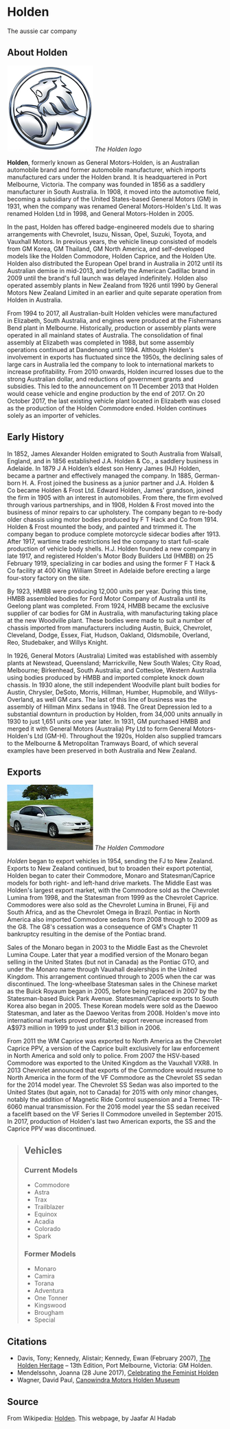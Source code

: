 # Holden 
The aussie car company

## About Holden
![Holden Logo](images/holden.jpg)
*The Holden logo*

**Holden**, formerly known as General Motors-Holden, is an Australian automobile brand and former automobile manufacturer, which imports manufactured cars under the Holden brand. It is headquartered in Port Melbourne, Victoria. The company was founded in 1856 as a saddlery manufacturer in South Australia. In 1908, it moved into the automotive field, becoming a subsidiary of the United States-based General Motors (GM) in 1931, when the company was renamed General Motors-Holden's Ltd. It was renamed Holden Ltd in 1998, and General Motors-Holden in 2005.

In the past, Holden has offered badge-engineered models due to sharing arrangements with Chevrolet, Isuzu, Nissan, Opel, Suzuki, Toyota, and Vauxhall Motors. In previous years, the vehicle lineup consisted of models from GM Korea, GM Thailand, GM North America, and self-developed models like the Holden Commodore, Holden Caprice, and the Holden Ute. Holden also distributed the European Opel brand in Australia in 2012 until its Australian demise in mid-2013, and briefly the American Cadillac brand in 2009 until the brand's full launch was delayed indefinitely. Holden also operated assembly plants in New Zealand from 1926 until 1990 by General Motors New Zealand Limited in an earlier and quite separate operation from Holden in Australia.

From 1994 to 2017, all Australian-built Holden vehicles were manufactured in Elizabeth, South Australia, and engines were produced at the Fishermans Bend plant in Melbourne. Historically, production or assembly plants were operated in all mainland states of Australia. The consolidation of final assembly at Elizabeth was completed in 1988, but some assembly operations continued at Dandenong until 1994. Although Holden's involvement in exports has fluctuated since the 1950s, the declining sales of large cars in Australia led the company to look to international markets to increase profitability. From 2010 onwards, Holden incurred losses due to the strong Australian dollar, and reductions of government grants and subsidies. This led to the announcement on 11 December 2013 that Holden would cease vehicle and engine production by the end of 2017. On 20 October 2017, the last existing vehicle plant located in Elizabeth was closed as the production of the Holden Commodore ended. Holden continues solely as an importer of vehicles.

## Early History

In 1852, James Alexander Holden emigrated to South Australia from Walsall, England, and in 1856 established J.A. Holden & Co., a saddlery business in Adelaide. In 1879 J A Holden’s eldest son Henry James (HJ) Holden, became a partner and effectively managed the company. In 1885, German-born H. A. Frost joined the business as a junior partner and J.A. Holden & Co became Holden & Frost Ltd. Edward Holden, James' grandson, joined the firm in 1905 with an interest in automobiles. From there, the firm evolved through various partnerships, and in 1908, Holden & Frost moved into the business of minor repairs to car upholstery. The company began to re-body older chassis using motor bodies produced by F T Hack and Co from 1914. Holden & Frost mounted the body, and painted and trimmed it. The company began to produce complete motorcycle sidecar bodies after 1913. After 1917, wartime trade restrictions led the company to start full-scale production of vehicle body shells. H.J. Holden founded a new company in late 1917, and registered Holden's Motor Body Builders Ltd (HMBB) on 25 February 1919, specializing in car bodies and using the former F T Hack & Co facility at 400 King William Street in Adelaide before erecting a large four-story factory on the site.

By 1923, HMBB were producing 12,000 units per year. During this time, HMBB assembled bodies for Ford Motor Company of Australia until its Geelong plant was completed. From 1924, HMBB became the exclusive supplier of car bodies for GM in Australia, with manufacturing taking place at the new Woodville plant. These bodies were made to suit a number of chassis imported from manufacturers including Austin, Buick, Chevrolet, Cleveland, Dodge, Essex, Fiat, Hudson, Oakland, Oldsmobile, Overland, Reo, Studebaker, and Willys Knight.

In 1926, General Motors (Australia) Limited was established with assembly plants at Newstead, Queensland; Marrickville, New South Wales; City Road, Melbourne; Birkenhead, South Australia; and Cottesloe, Western Australia using bodies produced by HMBB and imported complete knock down chassis. In 1930 alone, the still independent Woodville plant built bodies for Austin, Chrysler, DeSoto, Morris, Hillman, Humber, Hupmobile, and Willys-Overland, as well GM cars. The last of this line of business was the assembly of Hillman Minx sedans in 1948. The Great Depression led to a substantial downturn in production by Holden, from 34,000 units annually in 1930 to just 1,651 units one year later. In 1931, GM purchased HMBB and merged it with General Motors (Australia) Pty Ltd to form General Motors-Holden's Ltd (GM-H). Throughout the 1920s, Holden also supplied tramcars to the Melbourne & Metropolitan Tramways Board, of which several examples have been preserved in both Australia and New Zealand.     

## Exports
       
![Holden Commodore](images/commodore.jpg)
*The Holden Commodore*
        
*Holden* began to export vehicles in 1954, sending the FJ to New Zealand. Exports to New Zealand continued, but to broaden their export potential, Holden began to cater their Commodore, Monaro and Statesman/Caprice models for both right- and left-hand drive markets. The Middle East was Holden's largest export market, with the Commodore sold as the Chevrolet Lumina from 1998, and the Statesman from 1999 as the Chevrolet Caprice. Commodores were also sold as the Chevrolet Lumina in Brunei, Fiji and South Africa, and as the Chevrolet Omega in Brazil. Pontiac in North America also imported Commodore sedans from 2008 through to 2009 as the G8. The G8's cessation was a consequence of GM's Chapter 11 bankruptcy resulting in the demise of the Pontiac brand.

Sales of the Monaro began in 2003 to the Middle East as the Chevrolet Lumina Coupe. Later that year a modified version of the Monaro began selling in the United States (but not in Canada) as the Pontiac GTO, and under the Monaro name through Vauxhall dealerships in the United Kingdom. This arrangement continued through to 2005 when the car was discontinued. The long-wheelbase Statesman sales in the Chinese market as the Buick Royaum began in 2005, before being replaced in 2007 by the Statesman-based Buick Park Avenue. Statesman/Caprice exports to South Korea also began in 2005. These Korean models were sold as the Daewoo Statesman, and later as the Daewoo Veritas from 2008. Holden's move into international markets proved profitable; export revenue increased from A$973 million in 1999 to just under $1.3 billion in 2006.

From 2011 the WM Caprice was exported to North America as the Chevrolet Caprice PPV, a version of the Caprice built exclusively for law enforcement in North America and sold only to police. From 2007 the HSV-based Commodore was exported to the United Kingdom as the Vauxhall VXR8. In 2013 Chevrolet announced that exports of the Commodore would resume to North America in the form of the VF Commodore as the Chevrolet SS sedan for the 2014 model year. The Chevrolet SS Sedan was also imported to the United States (but again, not to Canada) for 2015 with only minor changes, notably the addition of Magnetic Ride Control suspension and a Tremec TR-6060 manual transmission. For the 2016 model year the SS sedan received a facelift based on the VF Series II Commodore unveiled in September 2015. In 2017, production of Holden's last two American exports, the SS and the Caprice PPV was discontinued.


> ## Vehicles
>
> ### Current Models            
> - Commodore
> - Astra
> - Trax
> - Trailblazer
> - Equinox
> - Acadia
> - Colorado
> - Spark
>            
> ### Former Models
> - Monaro
> - Camira
> - Torana
> - Adventura
> - One Tonner
> - Kingswood
> - Brougham
> - Special

## Citations
- Davis, Tony; Kennedy, Alistair; Kennedy, Ewan (February 2007), [The Holden Heritage](https://web.archive.org/web/20070926214934/http://media.gmcanada.com:8221/aus/holden/en/company/history/HH13Part1.pdf) – 13th Edition, Port Melbourne, Victoria: GM Holden.
- Mendelssohn, Joanna (28 June 2017), [Celebrating the Feminist Holden](https://theconversation.com/celebrating-the-feminist-holden-80054)
- Wagner, David Paul, [Canowindra Motors Holden Museum](https://www.australiaforvisitors.com/canowindra-motors-holden-museum.html)

## Source
From Wikipedia: [Holden](https://en.wikipedia.org/wiki/holden). 
This webpage, by Jaafar Al Hadab